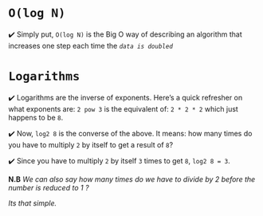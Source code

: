 
# ```O(log N)```

:heavy_check_mark: Simply put, ```O(log N)``` is the Big O way of describing an algorithm that
increases one step each time the _```data is doubled```_

# ```Logarithms```

:heavy_check_mark: Logarithms are the inverse of exponents. Here’s a quick refresher on what
exponents are:
```2 pow 3```
is the equivalent of:
```2 * 2 * 2```
which just happens to be ```8```.

:heavy_check_mark: Now, ```log2 8``` is the converse of the above. It means: how many times do you
have to multiply ```2``` by itself to get a result of ```8```?

:heavy_check_mark: Since you have to multiply ```2``` by itself ```3``` times to get ```8```, ```log2 8 = 3```. 

**N.B**
_We can also say how many times do we have to divide by 2 before the number is reduced to 1 ?_

*Its that simple.*